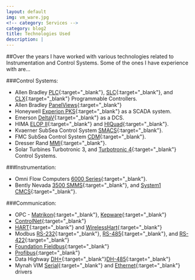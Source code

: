 ```yaml
---
layout: default
img: vm_ware.jpg
<!-- category: Services -->
category: blog2
title: Technologies Used
description: |
---
```

##Over the years I have worked with various technologies related to Instrumentation and Control Systems. Some of the ones I have experience with are...

###Control Systems:

* Allen Bradley [PLC](http://ab.rockwellautomation.com/Programmable-Controllers/PLC-5){:target="_blank"}, [SLC](http://ab.rockwellautomation.com/Programmable-Controllers/SLC-500){:target="_blank"}, and [CLX](http://ab.rockwellautomation.com/Programmable-Controllers/ControlLogix){:target="_blank"} Programmable Controllers.
* Allen Bradley [PanelViews](http://ab.rockwellautomation.com/Graphic-Terminals/2711P-PanelView-Plus-Graphic-Terminals){:target="_blank"}
* Honeywell [Experion PKS](https://www.honeywellprocess.com/en-US/explore/products/control-monitoring-and-safety-systems/scada-systems/Pages/experion-scada.aspx){:target="_blank"} as a SCADA system.
* Emerson [DeltaV](http://www2.emersonprocess.com/en-us/brands/deltav/pages/index.aspx){:target="_blank"} as a DCS.
* HIMA [ELOP II](http://www.hima.com/Products/ELOP_II_default.php){:target="_blank"} and [HIQuad](http://www.hima.com/Products/HIQuad_default.php){:target="_blank"}.
* Kvaerner SubSea Control System [SMACS](https://www.akersolutions.com/en/Global-menu/Products-and-Services/Subsea-technologies-and-services/Subsea-production-systems-and-technologies/Control-systems/){:target="_blank"}.
* FMC SubSea Control System [CDM](http://www.fmctechnologies.com/SubseaSystems/Technologies/SubseaProductionSystems/ControlSystems/Topsides.aspx){:target="_blank"}.
* Dresser Rand [MMI](http://www.dresser-rand.com/products-solutions/control-monitoring-systems/){:target="_blank"}.
* Solar Turbines Turbotronic 3, and [Turbotronic 4](https://mysolar.cat.com/cda/files/2680538/7/dstcs.pdf){:target="_blank"} Control Systems.


###Instrumentation:
* Omni Flow Computers [6000 Series](http://www.omniflow.com/products/Omni-3000-6000-Flow-Computers){:target="_blank"}.
* Bently Nevada [3500 SMMS](https://www.gemeasurement.com/condition-monitoring-and-protection/rack-based-monitoring/bently-nevada-3500-series-machinery-monitoring-system){:target="_blank"}, and [System1 CMCS](http://www.ge-mcs.com/microsites/system1/){:target="_blank"}.



###Communication:
* OPC - [Matrikon](http://www.matrikonopc.com/){:target="_blank"}, [Kepware](http://www.kepware.com/){:target="_blank"}
* [ControlNet](http://ab.rockwellautomation.com/Networks-and-Communications/ControlNet-Network){:target="_blank"}
* [HART](http://en.hartcomm.org/){:target="_blank"} and [WirelessHart](http://en.hartcomm.org/main_article/wirelesshart.html){:target="_blank"}
* Modbus [RS-232](http://en.wikipedia.org/wiki/RS-232){:target="_blank"}, [RS-485](http://en.wikipedia.org/wiki/RS-485){:target="_blank"}, and [RS-422](http://en.wikipedia.org/wiki/RS-422){:target="_blank"}
* [Foundation Fieldbus](http://www.fieldbus.org/){:target="_blank"}
* [Profibus](http://www.profibus.com/){:target="_blank"}
* Data Highway [DH+](http://ab.rockwellautomation.com/Networks-and-Communications/Data-Highway-Plus-Network){:target="_blank"}[DH-485](http://ab.rockwellautomation.com/Networks-and-Communications/DH-485-Network){:target="_blank"}
* Mynah VIM [Serial](https://www.mynah.com/product/deltav-serial-drivers){:target="_blank"} and [Ethernet](https://www.mynah.com/product/deltav-industrial-ethernet-drivers){:target="_blank"} drivers